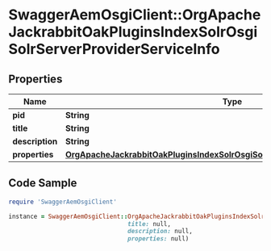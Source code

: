 # SwaggerAemOsgiClient::OrgApacheJackrabbitOakPluginsIndexSolrOsgiSolrServerProviderServiceInfo

## Properties

Name | Type | Description | Notes
------------ | ------------- | ------------- | -------------
**pid** | **String** |  | [optional] 
**title** | **String** |  | [optional] 
**description** | **String** |  | [optional] 
**properties** | [**OrgApacheJackrabbitOakPluginsIndexSolrOsgiSolrServerProviderServiceProperties**](OrgApacheJackrabbitOakPluginsIndexSolrOsgiSolrServerProviderServiceProperties.md) |  | [optional] 

## Code Sample

```ruby
require 'SwaggerAemOsgiClient'

instance = SwaggerAemOsgiClient::OrgApacheJackrabbitOakPluginsIndexSolrOsgiSolrServerProviderServiceInfo.new(pid: null,
                                 title: null,
                                 description: null,
                                 properties: null)
```


